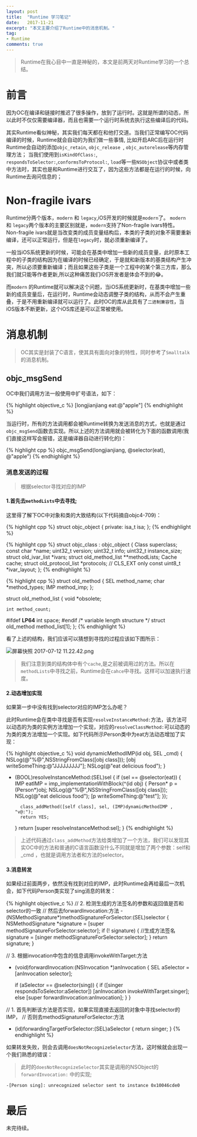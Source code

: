 ```yaml
---
layout: post
title:  "Runtime 学习笔记"
date:   2017-11-21
excerpt: "本文主要介绍了Runtime中的消息机制。"
tag:
- Runtime
comments: true
---
```


> Runtime在我心目中一直是神秘的，本文是前两天对Runtime学习的一个总结。

# 前言
因为OC在编译和链接时推迟了很多操作，放到了运行时。这就是所谓的动态，所以此时不仅仅需要编译器，而且也需要一个运行时系统去执行这些编译后的代码。

其实Runtime看似神秘，其实我们每天都在和他打交道。当我们正常编写OC代码编译的时候，Runtime就会自动的为我们做一些事情, 比如开启ARC后在运行时Runtime会自动的添加`objc_retain`, `objc_release `, `objc_autorelease`等内存管理方法；
当我们使用到`isKindOfClass:`, `respondsToSelector:`,`conformsToProtocol:`, `load`等一些`NSObject`协议中或者类中方法时，其实也是和Runtime进行交互了，因为这些方法都是在运行的时候，向Runtime去询问信息的；

#  Non-fragile ivars
Runtime分两个版本，`modern` 和 `legacy`,iOS开发的时候就是`modern`了。
`modern` 和 `legacy`两个版本的主要区别就是，`modern`支持了Non-fragile ivars特性。
Non-fragile ivars就是当改变类的成员变量结构后，本类的子类的对象不需要重新编译，还可以正常运行，但是在`legacy`时，就必须重新编译了。

 一般当iOS系统更新的时候，可能会在基类中增加一些新的成员变量，此时原本工程中的子类的结构因为在编译的时候已经确定，于是就和新版本的基类结构产生冲突，所以必须要重新编译；而且如果这些子类是一个工程中的某个第三方库，那么我们就只能等作者更新,所以这种痛苦我们iOS开发者是体会不到的😂。

而`modern` 的Runtime就可以解决这个问题，当iOS系统更新时，在基类中增加一些新的成员变量后，在运行时，Runtime会动态调整子类的结构，从而不会产生重叠，于是不用重新编译就可以运行了。此时OC的库从此具有了`二进制兼容性`，当iOS版本不断更新，这个iOS库还是可以正常被使用。

# 消息机制
> OC其实是封装了C语言，使其具有面向对象的特性，同时参考了`Smalltalk`的消息机制。

## objc_msgSend
OC中我们调用方法一般使用中扩号语法，如下：

{% highlight objective_c %}
[longjianjiang eat:@"apple"]
{% endhighlight %}

当运行时，所有的方法调用都会被Runtime转换为发送消息的方式，也就是通过`objc_msgSend`函数去实现。所以上述的方法调用就会被转化为下面的函数调用(我们直接这样写会报错，这是编译器自动进行转化的)：

{% highlight cpp %}
objc_msgSend(longjianjiang, @selector(eat), @"apple")
{% endhighlight %}

### 消息发送的过程

>根据selector寻找对应的IMP

#### 1.首先去`methodLists`中去寻找;

这里得了解下OC中对象和类的大致结构(以下代码摘自objc4-709)：

{% highlight cpp %}
struct objc_object {
private:
    isa_t isa;
};
{% endhighlight %}

{% highlight cpp %}
struct objc_class : objc_object {
    Class superclass;
    const char *name;
    uint32_t version;
    uint32_t info;
    uint32_t instance_size;
    struct old_ivar_list *ivars;
    struct old_method_list **methodLists;
    Cache cache;
    struct old_protocol_list *protocols;
    // CLS_EXT only
    const uint8_t *ivar_layout;
};
{% endhighlight %}

{% highlight cpp %}
struct old_method {
    SEL method_name;
    char *method_types;
    IMP method_imp;
};

struct old_method_list {
    void *obsolete;

    int method_count;
#ifdef __LP64__
    int space;
#endif
    /* variable length structure */
    struct old_method method_list[1];
};
{% endhighlight %}

看了上述的结构，我们应该可以猜想到寻找的过程应该如下图所示：


![屏幕快照 2017-07-12 11.22.42.png]({{site.url}}/assets/images/blog/runtime_1.png)

>我们注意到类的结构体中有个`cache`,是之前被调用过的方法。所以在`methodLists`中寻找之前，Runtime会在`cahce`中寻找。这样可以加速执行速度。

#### 2.动态增加实现

如果第一步中没有找到selector对应的IMP怎么办呢？

此时Runtime会在类中寻找是否有实现`resolveInstanceMethod:`方法，该方法可以动态的为类的实例方法增加一个实现，对应的`resolveClassMethod:`可以动态的为类的类方法增加一个实现。如下代码所示Person类中为eat方法动态增加了实现：

{% highlight objective_c %}
void dynamicMethodIMP(id obj, SEL _cmd) {
    NSLog(@"%@",NSStringFromClass([obj class]));
    [obj writeSomeThing:@"JJJJJJJJJ"];
    NSLog(@"eat delicious food");
}


+ (BOOL)resolveInstanceMethod:(SEL)sel {
    if (sel == @selector(eat)) {
        IMP eatIMP = imp_implementationWithBlock(^(id obj) {
            Person* p = (Person*)obj;
            NSLog(@"%@",NSStringFromClass([obj class]));
            NSLog(@"eat delicious food");
            [p writeSomeThing:@"test"];
        });
        
        class_addMethod([self class], sel, (IMP)dynamicMethodIMP , "v@:");
        return YES;
    }
    return [super resolveInstanceMethod:sel];
}
{% endhighlight %}

>上述代码通过`class_addMethod`方法给类增加了一个方法，我们可以发现其实OC中的方法和普通的C语言函数没什么不同就是增加了两个参数：self和_cmd ，也就是调用方法者和方法的selector。

#### 3.消息转发

如果经过前面两步，依然没有找到对应的IMP，此时Runtime会再给最后一次机会，如下代码Person类实现了sing消息的转发：

{% highlight objective_c %}
// 2. 检测生成的方法签名的参数和返回值是否和selector的一致
// 然后去forwardInvocation:方法
-(NSMethodSignature*)methodSignatureForSelector:(SEL)selector {
    NSMethodSignature *signature = [super methodSignatureForSelector:selector];
    if (! signature) {
        //生成方法签名
        signature = [singer methodSignatureForSelector:selector];
    }
    return signature;
}

// 3. 根据invocation中包含的信息调用invokeWithTarget:方法
- (void)forwardInvocation:(NSInvocation *)anInvocation {
    SEL aSelector = [anInvocation selector];
    
    if (aSelector == @selector(sing)) {
        if ([singer respondsToSelector:aSelector])
            [anInvocation invokeWithTarget:singer];
        else
            [super forwardInvocation:anInvocation];
    }
}

// 1. 首先判断该方法是否实现，如果实现直接去返回的对象中寻找selector的IMP，
// 否则去methodSignatureForSelector:方法
- (id)forwardingTargetForSelector:(SEL)aSelector {
    return singer;
}
{% endhighlight %}

如果转发失败，则会去调用`doesNotRecognizeSelector`方法，这时候就会出现一个我们熟悉的错误：

> 此时的`doesNotRecognizeSelector`其实是调用的NSObject的`forwardInvocation:` 中的实现;

```
-[Person sing]: unrecognized selector sent to instance 0x10046cde0
```

# 最后

未完待续。
